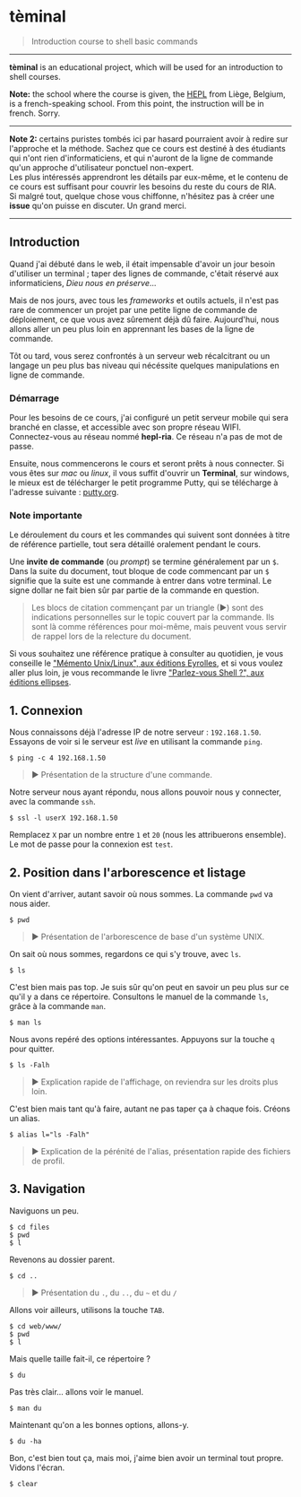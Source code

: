 # tèminal

> Introduction course to shell basic commands

* * *

**tèminal** is an educational project, which will be used for an introduction to shell courses.

**Note:** the school where the course is given, the [HEPL](http://www.provincedeliege.be/hauteecole) from Liège, Belgium, is a french-speaking school. From this point, the instruction will be in french. Sorry.

* * *

**Note 2:** certains puristes tombés ici par hasard pourraient avoir à redire sur l'approche et la méthode. Sachez que ce cours est destiné à des étudiants qui n'ont rien d'informaticiens, et qui n'auront de la ligne de commande qu'un approche d'utilisateur ponctuel non-expert.  
Les plus intéressés apprendront les détails par eux-même, et le contenu de ce cours est suffisant pour couvrir les besoins du reste du cours de RIA.  
Si malgré tout, quelque chose vous chiffonne, n'hésitez pas à créer une **issue** qu'on puisse en discuter. Un grand merci.

* * *


## Introduction

Quand j'ai débuté dans le web, il était impensable d'avoir un jour besoin d'utiliser un terminal ; taper des lignes de commande, c'était réservé aux informaticiens, *Dieu nous en préserve*...

Mais de nos jours, avec tous les *frameworks* et outils actuels, il n'est pas rare de commencer un projet par une petite ligne de commande de déploiement, ce que vous avez sûrement déjà dû faire. Aujourd'hui, nous allons aller un peu plus loin en apprennant les bases de la ligne de commande.

Tôt ou tard, vous serez confrontés à un serveur web récalcitrant ou un langage un peu plus bas niveau qui nécéssite quelques manipulations en ligne de commande.

### Démarrage

Pour les besoins de ce cours, j'ai configuré un petit serveur mobile qui sera branché en classe, et accessible avec son propre réseau WIFI.  
Connectez-vous au réseau nommé **hepl-ria**. Ce réseau n'a pas de mot de passe.

Ensuite, nous commencerons le cours et seront prêts à nous connecter. Si vous êtes sur *mac* ou *linux*, il vous suffit d'ouvrir un **Terminal**, sur windows, le mieux est de télécharger le petit programme Putty, qui se télécharge à l'adresse suivante : [putty.org](http://www.putty.org/).

### Note importante

Le déroulement du cours et les commandes qui suivent sont données à titre de référence partielle, tout sera détaillé oralement pendant le cours.

Une **invite de commande** (ou *prompt*) se termine généralement par un `$`. Dans la suite du document, tout bloque de code commencant par un `$` signifie que la suite est une commande à entrer dans votre terminal. Le signe dollar ne fait bien sûr par partie de la commande en question. 

> Les blocs de citation commençant par un triangle (►) sont des indications personnelles sur le topic couvert par la commande. Ils sont là comme références pour moi-même, mais peuvent vous servir de rappel lors de la relecture du document.

Si vous souhaitez une référence pratique à consulter au quotidien, je vous conseille le ["Mémento Unix/Linux", aux éditions Eyrolles](http://www.eyrolles.com/Informatique/Livre/memento-unix-linux-9782212133066), et si vous voulez aller plus loin, je vous recommande le livre ["Parlez-vous Shell ?", aux éditions ellipses](http://www.editions-ellipses.fr/product_info.php?products_id=8981).

## 1. Connexion

Nous connaissons déjà l'adresse IP de notre serveur : `192.168.1.50`.  
Essayons de voir si le serveur est *live* en utilisant la commande `ping`.

    $ ping -c 4 192.168.1.50
    
> ► Présentation de la structure d'une commande.
    
Notre serveur nous ayant répondu, nous allons pouvoir nous y connecter, avec la commande `ssh`.

    $ ssl -l userX 192.168.1.50
    
Remplacez `X` par un nombre entre `1` et `20` (nous les attribuerons ensemble). Le mot de passe pour la connexion est `test`.

## 2. Position dans l'arborescence et listage

On vient d'arriver, autant savoir où nous sommes. La commande `pwd` va nous aider.

    $ pwd
    
> ► Présentation de l'arborescence de base d'un système UNIX.

On sait où nous sommes, regardons ce qui s'y trouve, avec `ls`.

    $ ls
    
C'est bien mais pas top. Je suis sûr qu'on peut en savoir un peu plus sur ce qu'il y a dans ce répertoire. Consultons le manuel de la commande `ls`, grâce à la commande `man`.

    $ man ls
    
Nous avons repéré des options intéressantes. Appuyons sur la touche `q` pour quitter.

    $ ls -Falh
    
> ► Explication rapide de l'affichage, on reviendra sur les droits plus loin.
    
C'est bien mais tant qu'à faire, autant ne pas taper ça à chaque fois. Créons un alias.

    $ alias l="ls -Falh"
    
> ► Explication de la pérénité de l'alias, présentation rapide des fichiers de profil.

## 3. Navigation

Naviguons un peu.

    $ cd files
    $ pwd
    $ l
    
Revenons au dossier parent.

    $ cd ..
    
> ► Présentation du `.`, du `..`, du `~` et du `/`

Allons voir ailleurs, utilisons la touche `TAB`.

    $ cd web/www/
    $ pwd
    $ l
    
Mais quelle taille fait-il, ce répertoire ?

    $ du
    
Pas très clair... allons voir le manuel.

    $ man du
    
Maintenant qu'on a les bonnes options, allons-y.

    $ du -ha
    
Bon, c'est bien tout ça, mais moi, j'aime bien avoir un terminal tout propre. Vidons l'écran.

    $ clear
    
